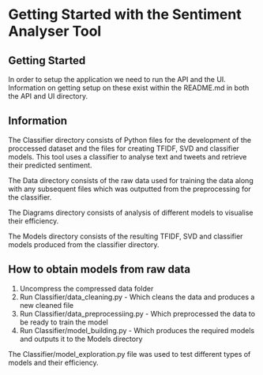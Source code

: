 # Getting Started with the Sentiment Analyser Tool


## Getting Started
In order to setup the application we need to run the API and the UI. Information on getting setup on these exist within the README.md in both the API and UI directory.

## Information

The Classifier directory consists of Python files for the development of the proccessed dataset and the files for creating TFIDF, SVD and classifier models.
This tool uses a classifier to analyse text and tweets and retrieve their predicted sentiment. 


The Data directory consists of the raw data used for training the data along with any subsequent files which was outputted from the preprocessing for the classifier. 


The Diagrams directory consists of analysis of different models to visualise their efficiency.


The Models directory consists of the resulting TFIDF, SVD and classifier models produced from the classifier directory.

## How to obtain models from raw data

1) Uncompress the compressed data folder
2) Run Classifier/data_cleaning.py - Which cleans the data and produces a new cleaned file
3) Run Classifier/data_preprocessiing.py - Which preprocessed the data to be ready to train the model
4) Run Classifier/model_building.py - Which produces the required models and outputs it to the Models directory

The Classifier/model_exploration.py file was used to test different types of models and their efficiency.
